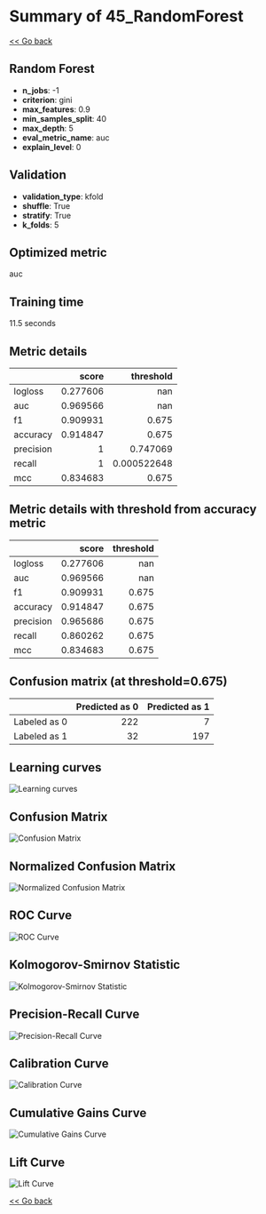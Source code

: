 # Summary of 45_RandomForest

[<< Go back](../README.md)


## Random Forest
- **n_jobs**: -1
- **criterion**: gini
- **max_features**: 0.9
- **min_samples_split**: 40
- **max_depth**: 5
- **eval_metric_name**: auc
- **explain_level**: 0

## Validation
 - **validation_type**: kfold
 - **shuffle**: True
 - **stratify**: True
 - **k_folds**: 5

## Optimized metric
auc

## Training time

11.5 seconds

## Metric details
|           |    score |     threshold |
|:----------|---------:|--------------:|
| logloss   | 0.277606 | nan           |
| auc       | 0.969566 | nan           |
| f1        | 0.909931 |   0.675       |
| accuracy  | 0.914847 |   0.675       |
| precision | 1        |   0.747069    |
| recall    | 1        |   0.000522648 |
| mcc       | 0.834683 |   0.675       |


## Metric details with threshold from accuracy metric
|           |    score |   threshold |
|:----------|---------:|------------:|
| logloss   | 0.277606 |     nan     |
| auc       | 0.969566 |     nan     |
| f1        | 0.909931 |       0.675 |
| accuracy  | 0.914847 |       0.675 |
| precision | 0.965686 |       0.675 |
| recall    | 0.860262 |       0.675 |
| mcc       | 0.834683 |       0.675 |


## Confusion matrix (at threshold=0.675)
|              |   Predicted as 0 |   Predicted as 1 |
|:-------------|-----------------:|-----------------:|
| Labeled as 0 |              222 |                7 |
| Labeled as 1 |               32 |              197 |

## Learning curves
![Learning curves](learning_curves.png)
## Confusion Matrix

![Confusion Matrix](confusion_matrix.png)


## Normalized Confusion Matrix

![Normalized Confusion Matrix](confusion_matrix_normalized.png)


## ROC Curve

![ROC Curve](roc_curve.png)


## Kolmogorov-Smirnov Statistic

![Kolmogorov-Smirnov Statistic](ks_statistic.png)


## Precision-Recall Curve

![Precision-Recall Curve](precision_recall_curve.png)


## Calibration Curve

![Calibration Curve](calibration_curve_curve.png)


## Cumulative Gains Curve

![Cumulative Gains Curve](cumulative_gains_curve.png)


## Lift Curve

![Lift Curve](lift_curve.png)



[<< Go back](../README.md)
